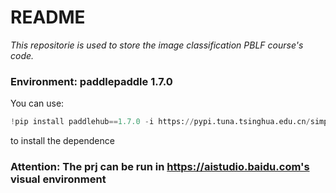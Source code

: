 # README

*This repositorie is used to store the image classification PBLF course's code.*

### Environment: paddlepaddle 1.7.0

You can use:

```python
!pip install paddlehub==1.7.0 -i https://pypi.tuna.tsinghua.edu.cn/simple
```

to install the dependence

### Attention: The prj can be run in https://aistudio.baidu.com's visual environment